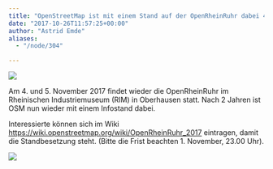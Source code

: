 ```yaml
---
title: "OpenStreetMap ist mit einem Stand auf der OpenRheinRuhr dabei 4.-5.11.2017 Oberhausen"
date: "2017-10-26T11:57:25+00:00"
author: "Astrid Emde"
aliases:
  - "/node/304"

---
```


<p>
<img src="/news/legacy/orr.png" >
</p>
<p>
Am 4. und 5. November 2017 findet wieder die OpenRheinRuhr im Rheinischen Industriemuseum (RIM) in Oberhausen statt. Nach 2 Jahren ist OSM nun wieder mit einem Infostand dabei.
</p>
<p>
Interessierte können sich im Wiki <a href="https://wiki.openstreetmap.org/wiki/OpenRheinRuhr_2017" target="_blank">https://wiki.openstreetmap.org/wiki/OpenRheinRuhr_2017</a> eintragen, damit die Standbesetzung steht. (Bitte die Frist beachten 1. November, 23.00 Uhr).
</p>
<p>
<img src="/news/legacy/osm.jpeg" >
</p>
